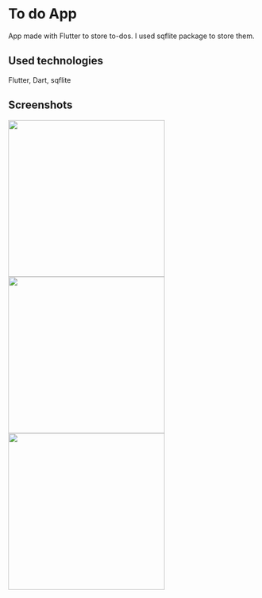 # To do App

App made with Flutter to store to-dos. I used sqflite package to store them.


## Used technologies
Flutter, Dart, sqflite

## Screenshots
<img src="https://user-images.githubusercontent.com/77902674/165900005-5f6fb7b3-bf40-4344-83a1-ff183264aa64.png" align="left" width="315">
<img src="https://user-images.githubusercontent.com/77902674/165900002-afe65e24-7351-4b6c-8d5f-772936f8b82f.png" align="left" width="315">
<img src="https://user-images.githubusercontent.com/77902674/165900007-04749b1b-f826-413d-bb73-ec13af980667.png" align="left" width="315">
